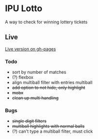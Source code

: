 # IPU Lotto
A way to check for winning lottery tickets

## Live
[Live version on gh-pages](https://pabo.github.io/lotto)

### Todo

- sort by number of matches
- (?) flexbox
- align multiball filter with entries multiball
- ~~add option to not hide, only highlight~~
- ~~mobx~~
- ~~clean up multi handling~~

### Bugs

- ~~single digit filters~~
- ~~multiball highlights with normal balls~~
- (?) can't type a multiball filter, must click
